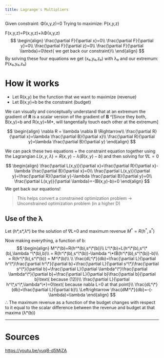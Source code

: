```yaml
---
title: Lagrange's Multipliers
---
```

Given constraint: Φ(x,y,z)=0
Trying to maximize: P(x,y,z)

F(x,y,z)=P(x,y,z)+λΦ(x,y,z)
$$
\begin{align}
\frac{\partial F}{\partial x}=0\\
\frac{\partial F}{\partial y}=0\\
\frac{\partial F}{\partial z}=0\\
\frac{\partial F}{\partial \lambda}=0\text{ we get back our constraint}\\
\end{align}
$$
By solving these four equations we get (x₀,y₀,z₀) with λ₀ and our extremum: P(x₀,y₀,z₀)

# How it works

* Let R(x,y) be the function that we want to maximize (revenue)
* Let B(x,y)=b be the constraint (budget)


We can visually and conceptually understand that at an extremum the gradient of **R** is a scalar version of the gradient of **B** ^[Since they both, B(x,y)=b and R(x,y)=M\*, will tangentially touch each other at the extremum]

$$
\begin{align}
\nabla R = \lambda \nabla B \Rightarrow\\
\frac{\partial R}{\partial x}=\lambda \frac{\partial B}{\partial x}\\
\frac{\partial R}{\partial y}=\lambda \frac{\partial B}{\partial y}
\end{align}
$$

We can pack these two equations + the constraint equation together using the Lagrangian $L(x,y,\lambda )=R(x,y)-\lambda (B(x,y)-b)$ and then solving for $\nabla L = 0$

$$
\begin{align}
\frac{\partial L(x,y)}{\partial x}=\frac{\partial R}{\partial x}-\lambda \frac{\partial B}{\partial x}=0\\
\frac{\partial L(x,y)}{\partial y}=\frac{\partial R}{\partial y}-\lambda \frac{\partial B}{\partial y}=0\\
\frac{\partial L(x,y)}{\partial \lambda}=-(B(x,y)-b)=0
\end{align}
$$
We get back our equations!

> This helps convert a constrained optimization problem → Unconstrained optimization problem (in a higher D)

## Use of the λ
Let (h\*,s\*,λ\*) be the solution of ∇L=0 and maximum revenue $M^*=R(h^*,s^*)$

Now making everything, a function of b:
$$
\begin{align}
M^\*(b)=R(h^*(b),s^\*(b))\\
L^\*(b)=L(h^\*(b),s^\*(b),\lambda ^\*(b),b)\\
= R(h^\*(b),s^\*(b))-\lambda ^\*(B(h^\*(b),s^\*(b))-b)\\
= R(h^\*(b),s^\*(b)) = M^\*(b)\\
\\
\frac{dL^\*}{db}=\frac{\partial L}{\partial h^\*}\frac{\partial h^\*}{\partial b}+\frac{\partial L}{\partial s^\*}\frac{\partial s^\*}{\partial b}+\frac{\partial L}{\partial \lambda^\*}\frac{\partial \lambda^\*}{\partial b}+\frac{\partial L}{\partial b}\frac{\partial b}{\partial b}\text{ because (12)}\\
\frac{\partial L}{\partial h^\*,s^\*,\lambda^\*}=0\text{ because nabla L=0 at that point}\\
\frac{dL^\*}{db}=\frac{\partial L}{\partial b}\\
\Leftrightarrow \frac{dM^\*}{db}=-(-\lambda)=\lambda
\end{align}
$$
∴ The maximum revenue as a function of the budget changes with respect to it equal to the scalar difference between the revenue and budget at that maxima (λ\*(b))

---
# Sources
https://youtu.be/yuqB-d5MjZA